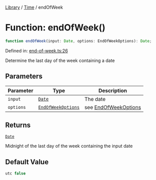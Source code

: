 <!-- markdownlint-disable -->
<!-- cspell: disable -->
[Library](../index.md) / [Time](./index.md) / endOfWeek

# Function: endOfWeek()

```ts
function endOfWeek(input: Date, options: EndOfWeekOptions): Date;
```

Defined in: [end-of-week.ts:26](https://github.com/technobuddha/library/blob/main/src/end-of-week.ts#L26)

Determine the last day of the week containing a date

## Parameters

| Parameter | Type | Description |
| ------ | ------ | ------ |
| `input` | [`Date`](https://developer.mozilla.org/docs/Web/JavaScript/Reference/Global_Objects/Date) | The date |
| `options` | [`EndOfWeekOptions`](EndOfWeekOptions.md) | see [EndOfWeekOptions](EndOfWeekOptions.md) |

## Returns

[`Date`](https://developer.mozilla.org/docs/Web/JavaScript/Reference/Global_Objects/Date)

Midnight of the last day of the week containing the input date

## Default Value

```ts
utc false
```

